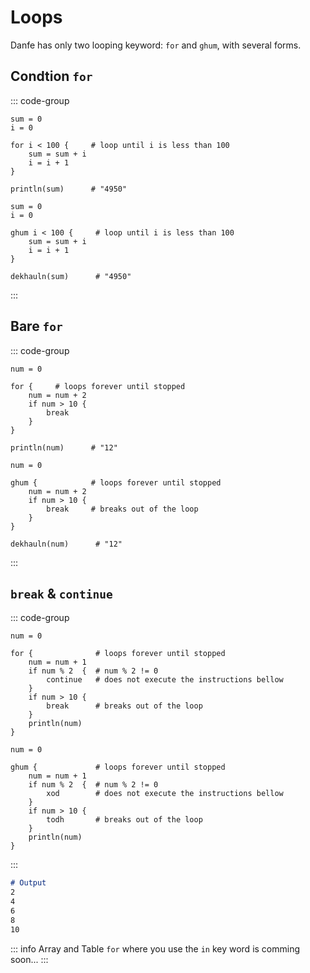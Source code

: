 # Loops
Danfe has only two looping keyword: `for` and `ghum`, with several forms.

## Condtion `for`

::: code-group
``` danfe [English]
sum = 0
i = 0

for i < 100 {     # loop until i is less than 100
    sum = sum + i
    i = i + 1
}

println(sum)      # "4950"
```
``` danfe [Nepali]
sum = 0
i = 0

ghum i < 100 {     # loop until i is less than 100
    sum = sum + i
    i = i + 1
}

dekhauln(sum)      # "4950"
```
:::

## Bare `for`

::: code-group
``` danfe [English]
num = 0

for {     # loops forever until stopped
    num = num + 2
    if num > 10 {
        break
    }
}

println(num)      # "12"
```
``` danfe [Nepali]
num = 0

ghum {            # loops forever until stopped
    num = num + 2
    if num > 10 {
        break     # breaks out of the loop
    }
}

dekhauln(num)      # "12"
```
:::

## `break` & `continue`

::: code-group
``` danfe [English]
num = 0

for {              # loops forever until stopped
    num = num + 1
    if num % 2  {  # num % 2 != 0 
        continue   # does not execute the instructions bellow
    }
    if num > 10 {
        break      # breaks out of the loop
    }
    println(num)
}

```
``` danfe [Nepali]
num = 0

ghum {             # loops forever until stopped
    num = num + 1
    if num % 2  {  # num % 2 != 0 
        xod        # does not execute the instructions bellow
    }
    if num > 10 {
        todh       # breaks out of the loop
    }
    println(num)
}

```
:::

``` md
# Output
2
4
6
8
10
```
::: info
Array and Table `for` where you use the `in` key word is comming soon...
:::